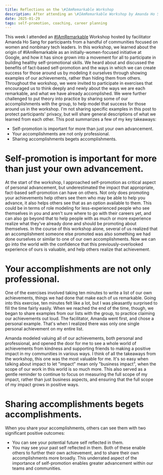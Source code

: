 ```yaml
---
title: Reflections on the \#IAmRemarkable Workshop
description: After attending an \#IAmRemarkable Workshop by Amanda Ho Sang, I wrote up this reflection.
date: 2025-01-29
tags: self-promotion, coaching, career planning
---
```


This week I attended an [\#IAmRemarkable](https://www.rmrkblty.org/iamremarkable) Workshop hosted by facilitator Amanda Ho Sang for participants 
from a handful of communities focused on women and nonbinary tech leaders. In this workshop, we learned about the origin of \#IAmRemarkable as an 
initially-women-focused initiative at Google, and how it has since grown into a movement for all to participate in building healthy self-promotional skills. 
We heard about and discussed the benefits of fact-based self-promotion and the ways in which we can create success for those around us by modeling it ourselves 
through showing examples of our achievements, rather than hiding them from others. Throughout the workshop, we were invited to participate in exercises that encouraged
us to think deeply and newly about the ways we are each remarkable, and what we have already accomplished. We were further challenged to put theory into practice by sharing
some of our accomplishments with the group, to help model that success for those around us in the workshop. I'm not sharing specific examples in this post to protect 
participants' privacy, but will share general descriptions of what we learned from each other. This post summarizes a few of my key takeaways:
- Self-promotion is important for more than just your own advancement.
- Your accomplishments are not only professional.
- Sharing accomplishments begets accomplishments. 

# Self-promotion is important for more than just your own advancement.
At the start of the workshop, I approached self-promotion as critical aspect of personal advancement, but underestimated the impact that appropriate, fact-based self-promotion 
can have on others. Not only does promoting your achievements help others see them who may be able to help you advance, it also helps others see that as an option available 
to them. This could be in terms of role modeling for less-experienced people who see themselves in you and aren't sure where to go with their careers yet, and can also go 
beyond that to help people with as much or more experience realize what they've already done and should be promoting about themselves. In the course of this workshop alone, 
several of us realized that an accomplishment someone else promoted was also something we had done ourselves or similar to one of our own accomplishments. Now we can go into 
the world with the confidence that this previously-overlooked experience of ours is valuable, and help others realize that achievement.

# Your accomplishments are not only professional.
One of the exercises involved taking ten minutes to write a list of our own achievements, things we had done that make each of us remarkable. Going into this exercise, ten 
minutes felt like a lot, but I was pleasantly surprised to fill the time fairly easily. When we reached the end of the time, though, we began to share examples from our lists
with the group, to practice claiming our achievements out loud. The facilitator, Amanda went first, and chose a personal example. That's when I realized there was only one 
single personal achievement on my entire list. 

Amanda modeled valuing all of our achievements, both personal and professional, and opened the door for me to see a whole world of achievements from kindness and supporting 
friends to making a positive impact in my communities in various ways. I think of all the takeaways from the workshop, this one was the most valuable for me. It's so easy when 
talking about impact to let "impact" mean only "business impact", when the scope of our work in this world is so much more. This also served as a gentle reminder to continue
to focus on measuring the full scope of my impact, rather than just business aspects, and ensuring that the full scope of my impact grows in positive ways.

# Sharing accomplishments begets accomplishments. 
When you share your accomplishments, others can see them with two significant positive outcomes: 
- You can see your potential future self reflected in them.
- You may see your past self reflected in them.
Both of these enable others to further their own achievement, and to share their own accomplishments more broadly. This underrated aspect of the importance of self-promotion
enables greater advancement within our teams and communities.